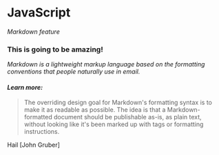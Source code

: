 # JavaScript
*Markdown feature*
### This is going to be amazing!
_Markdown is a lightweight markup language based on the formatting conventions that people naturally use in email._
#### _*Learn more:*_
> The overriding design goal for Markdown's
> formatting syntax is to make it as readable
> as possible. The idea is that a
> Markdown-formatted document should be
> publishable as-is, as plain text, without
> looking like it's been marked up with tags
> or formatting instructions.

Hail [John Gruber]
